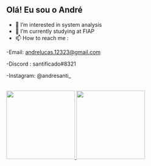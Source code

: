 ## Olá! Eu sou o André

- 👀 I’m interested in system analysis
- 🌱 I’m currently studying at FIAP
- 📫 How to reach me :


-Email: andrelucas.12323@gmail.com

-Discord : santificado#8321

-Instagram: @andresanti_

<br>
<div>
  <a href="https://github.com/santificado">
  <img height = 180em src="https://github-readme-stats.vercel.app/api?username=santificado&show_icons=true&thenme=tokyonight&include_all_commits=true&count_private=true">
  <img height = 180em src="https://github-readme-stats.vercel.app/api/top-langs/?username=santificado&hide_progress=true" >
<div>
